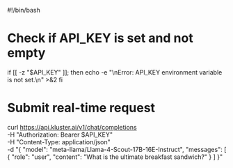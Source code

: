 #!/bin/bash

# Check if API_KEY is set and not empty
if [[ -z "$API_KEY" ]]; then
    echo -e "\nError: API_KEY environment variable is not set.\n" >&2
fi

# Submit real-time request
curl https://api.kluster.ai/v1/chat/completions \
    -H "Authorization: Bearer $API_KEY" \
    -H "Content-Type: application/json" \
    -d "{
            \"model\": \"meta-llama/Llama-4-Scout-17B-16E-Instruct\", 
            \"messages\": [
                { 
                    \"role\": \"user\", 
                    \"content\": \"What is the ultimate breakfast sandwich?\"
                }
            ]
    }"
